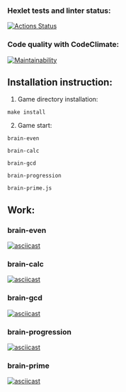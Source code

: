 ### Hexlet tests and linter status:
[![Actions Status](https://github.com/MABULT-Saveliy/frontend-project-44/workflows/hexlet-check/badge.svg)](https://github.com/MABULT-Saveliy/frontend-project-44/actions)

### Code quality with CodeClimate:
[![Maintainability](https://api.codeclimate.com/v1/badges/076ce004a8e77db6e8b6005d949a32c32e10c986/maintainability)](https://codeclimate.com/github/MABULT-Saveliy/frontend-project-44/maintainability)

## Installation instruction:
1. Game directory installation:
```
make install
```
2. Game start:
```
brain-even
```
```
brain-calc
```
```
brain-gcd
```
```
brain-progression
```
```
brain-prime.js
```

## Work:
### brain-even
[![asciicast](https://asciinema.org/a/587704.svg)](https://asciinema.org/a/587704)

### brain-calc
[![asciicast](https://asciinema.org/a/ydgU3L1vzNxCR1oYLaGUiaBb7.svg)](https://asciinema.org/a/ydgU3L1vzNxCR1oYLaGUiaBb7)

### brain-gcd
[![asciicast](https://asciinema.org/a/tL1UfXCvofXcI8SLxXIrCcqBL.svg)](https://asciinema.org/a/tL1UfXCvofXcI8SLxXIrCcqBL)

### brain-progression
[![asciicast](https://asciinema.org/a/NLvpXMryb68vQRb9ixoQjyge5.svg)](https://asciinema.org/a/NLvpXMryb68vQRb9ixoQjyge5)

### brain-prime
[![asciicast](https://asciinema.org/a/vBNNxNGKMTiwiDEMFud8nhdp7.svg)](https://asciinema.org/a/vBNNxNGKMTiwiDEMFud8nhdp7)
